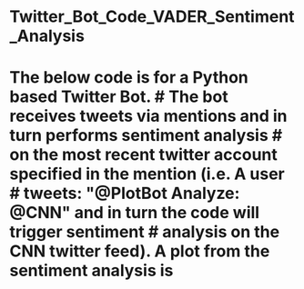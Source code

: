 # Twitter_Bot_Code_VADER_Sentiment_Analysis
# The below code is for a Python based Twitter Bot. # The bot receives tweets via mentions and in turn performs sentiment analysis # on the most recent twitter account specified in the mention (i.e. A user # tweets: "@PlotBot Analyze: @CNN" and in turn the code will trigger sentiment # analysis on the CNN twitter feed). A plot from the sentiment analysis is
